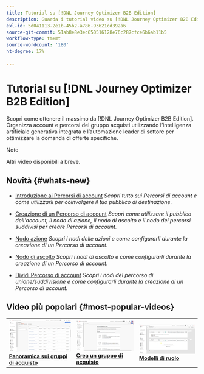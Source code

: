 ```yaml
---
title: Tutorial su [!DNL Journey Optimizer B2B Edition]
description: Guarda i tutorial video su [!DNL Journey Optimizer B2B Edition]. Scopri di più su come orchestrare percorsi di account e gruppi di acquisto e altro ancora.
exl-id: 5d041113-2e1b-45b2-a786-93621cd392a6
source-git-commit: 51ab8e8e3ec650516128e76c287cfce6b6ab11b5
workflow-type: tm+mt
source-wordcount: '180'
ht-degree: 17%

---
```


# Tutorial su [!DNL Journey Optimizer B2B Edition]

Scopri come ottenere il massimo da [!DNL Journey Optimizer B2B Edition]. Organizza account e percorsi del gruppo acquisti utilizzando l’intelligenza artificiale generativa integrata e l’automazione leader di settore per ottimizzare la domanda di offerte specifiche.

>[!NOTE]
>
>Altri video disponibili a breve.

## Novità {#whats-new}

* [Introduzione ai Percorsi di account](/help/account-journeys/introducing-account-journeys.md)
  _Scopri tutto sui Percorsi di account e come utilizzarli per coinvolgere il tuo pubblico di destinazione._

* [Creazione di un Percorso di account](/help/account-journeys/create-an-account-journey.md)
  _Scopri come utilizzare il pubblico dell&#39;account, il nodo di azione, il nodo di ascolto e il nodo dei percorsi suddivisi per creare Percorsi di account._

* [Nodo azione](/help/account-journeys/action-node.md)
  _Scopri i nodi delle azioni e come configurarli durante la creazione di un Percorso di account._

* [Nodo di ascolto](/help/account-journeys/listen-node.md)
  _Scopri i nodi di ascolto e come configurarli durante la creazione di un Percorso di account._

* [Dividi Percorso di account](/help/account-journeys/split-account-journey.md)
  _Scopri i nodi del percorso di unione/suddivisione e come configurarli durante la creazione di un Percorso di account._

## Video più popolari {#most-popular-videos}

<table>
<tr>
<td>
<a href="/help/buying-groups/buying-groups-overview.md"><img alt="miniatura del video &quot;Panoramica sui gruppi di acquisto&quot;" src="assets/buying-groups-overview.png"></a>
<div><a href="/help/buying-groups/buying-groups-overview.md"><strong>Panoramica sui gruppi di acquisto</strong></a></div>
</td>
<td>
<a href="/help/buying-groups/create-a-buying-group.md"><img alt="miniatura del video &quot;Crea un gruppo di acquisto&quot;" src="assets/create-a-buying-group.png"></a>
<div><a href="/help/buying-groups/create-a-buying-group.md"><strong>Crea un gruppo di acquisto</strong></a></div>
</td>
<td>
<a href="/help/buying-groups/role-templates.md"><img alt="miniatura del video &quot;Modelli di ruolo&quot;" src="assets/role-templates.png" /></a>
<div><a href="/help/buying-groups/role-templates.md"><strong>Modelli di ruolo</strong></a></div>
</td>
</tr>
</table>
